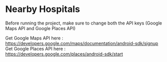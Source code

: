 # Nearby Hospitals

Before running the project, make sure to change both the API keys (Google Maps API and Google Places API)

Get Google Maps API here : https://developers.google.com/maps/documentation/android-sdk/signup
Get Google Places API here : https://developers.google.com/places/android-sdk/start
